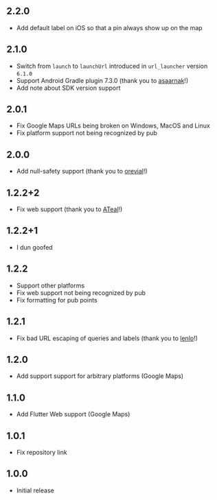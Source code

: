 ## 2.2.0

* Add default label on iOS so that a pin always show up on the map

## 2.1.0

* Switch from `launch` to `launchUrl` introduced in `url_launcher` version `6.1.0`
* Support Android Gradle plugin 7.3.0 (thank you to [asaarnak](https://github.com/asaarnak)!)
* Add note about SDK version support

## 2.0.1

* Fix Google Maps URLs being broken on Windows, MacOS and Linux
* Fix platform support not being recognized by pub

## 2.0.0

* Add null-safety support (thank you to [orevial](https://github.com/orevial)!)

## 1.2.2+2

* Fix web support (thank you to [ATeal](https://github.com/ATeal)!)

## 1.2.2+1

* I dun goofed

## 1.2.2

* Support other platforms
* Fix web support not being recognized by pub
* Fix formatting for pub points

## 1.2.1

* Fix bad URL escaping of queries and labels (thank you to [lenlo](https://github.com/lenlo)!)

## 1.2.0

* Add support support for arbitrary platforms (Google Maps)

## 1.1.0

* Add Flutter Web support (Google Maps)

## 1.0.1

* Fix repository link

## 1.0.0

* Initial release
